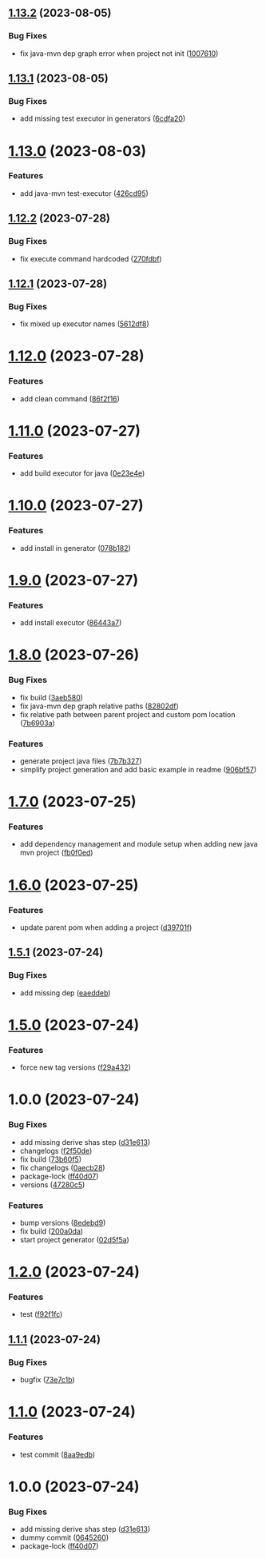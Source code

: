 ## [1.13.2](https://github.com/dubemarcantoine/nx-dev-tools/compare/java-mvn/v1.13.1...java-mvn/v1.13.2) (2023-08-05)


### Bug Fixes

* fix java-mvn dep graph error when project not init ([1007610](https://github.com/dubemarcantoine/nx-dev-tools/commit/10076101f059a49c79234f962a2a1ad2fdec3cac))

## [1.13.1](https://github.com/dubemarcantoine/nx-dev-tools/compare/java-mvn/v1.13.0...java-mvn/v1.13.1) (2023-08-05)


### Bug Fixes

* add missing test executor in generators ([6cdfa20](https://github.com/dubemarcantoine/nx-dev-tools/commit/6cdfa201c3cf368ee0dfeef7985c17402ffea7dc))

# [1.13.0](https://github.com/dubemarcantoine/nx-dev-tools/compare/java-mvn/v1.12.2...java-mvn/v1.13.0) (2023-08-03)


### Features

* add java-mvn test-executor ([426cd95](https://github.com/dubemarcantoine/nx-dev-tools/commit/426cd95dc4f26b9e946a98d7ed4e56e3902f9811))

## [1.12.2](https://github.com/dubemarcantoine/nx-dev-tools/compare/java-mvn/v1.12.1...java-mvn/v1.12.2) (2023-07-28)


### Bug Fixes

* fix execute command hardcoded ([270fdbf](https://github.com/dubemarcantoine/nx-dev-tools/commit/270fdbff832b4001ab2db675d45311f350eb1c87))

## [1.12.1](https://github.com/dubemarcantoine/nx-dev-tools/compare/java-mvn/v1.12.0...java-mvn/v1.12.1) (2023-07-28)


### Bug Fixes

* fix mixed up executor names ([5612df8](https://github.com/dubemarcantoine/nx-dev-tools/commit/5612df8107c3cf5a833790debc79a02f7426b146))

# [1.12.0](https://github.com/dubemarcantoine/nx-dev-tools/compare/java-mvn/v1.11.0...java-mvn/v1.12.0) (2023-07-28)


### Features

* add clean command ([86f2f16](https://github.com/dubemarcantoine/nx-dev-tools/commit/86f2f16e3099689c9c83fe9f6958dbae34a63b87))

# [1.11.0](https://github.com/dubemarcantoine/nx-dev-tools/compare/java-mvn/v1.10.0...java-mvn/v1.11.0) (2023-07-27)


### Features

* add build executor for java ([0e23e4e](https://github.com/dubemarcantoine/nx-dev-tools/commit/0e23e4e9f555a310eaec04c29c2309e2d6dfb996))

# [1.10.0](https://github.com/dubemarcantoine/nx-dev-tools/compare/java-mvn/v1.9.0...java-mvn/v1.10.0) (2023-07-27)


### Features

* add install in generator ([078b182](https://github.com/dubemarcantoine/nx-dev-tools/commit/078b182d64500c9bf9ef6f927223ab55d00838c7))

# [1.9.0](https://github.com/dubemarcantoine/nx-dev-tools/compare/java-mvn/v1.8.0...java-mvn/v1.9.0) (2023-07-27)


### Features

* add install executor ([86443a7](https://github.com/dubemarcantoine/nx-dev-tools/commit/86443a7125fb946c0e00a39173a7daa5f4a121cf))

# [1.8.0](https://github.com/dubemarcantoine/nx-dev-tools/compare/java-mvn/v1.7.0...java-mvn/v1.8.0) (2023-07-26)


### Bug Fixes

* fix build ([3aeb580](https://github.com/dubemarcantoine/nx-dev-tools/commit/3aeb580fbacc772d94727385821a2544e2b948d2))
* fix java-mvn dep graph relative paths ([82802df](https://github.com/dubemarcantoine/nx-dev-tools/commit/82802dfea9ec4c2e910c42a1dcabdf4ebf111c7f))
* fix relative path between parent project and custom pom location ([7b6903a](https://github.com/dubemarcantoine/nx-dev-tools/commit/7b6903a7e7fc44c9e404ed676b16b200f7421e1c))


### Features

* generate project java files ([7b7b327](https://github.com/dubemarcantoine/nx-dev-tools/commit/7b7b327c82e77d35ce581fcce92c84bc63b413b9))
* simplify project generation and add basic example in readme ([906bf57](https://github.com/dubemarcantoine/nx-dev-tools/commit/906bf57a555783bc98042b3315b70e0d59a90a31))

# [1.7.0](https://github.com/dubemarcantoine/nx-dev-tools/compare/java-mvn/v1.6.0...java-mvn/v1.7.0) (2023-07-25)


### Features

* add dependency management and module setup when adding new java mvn project ([fb0f0ed](https://github.com/dubemarcantoine/nx-dev-tools/commit/fb0f0ed2604532174208cee1b51404d7ef12c719))

# [1.6.0](https://github.com/dubemarcantoine/nx-dev-tools/compare/java-mvn/v1.5.1...java-mvn/v1.6.0) (2023-07-25)


### Features

* update parent pom when adding a project ([d39701f](https://github.com/dubemarcantoine/nx-dev-tools/commit/d39701f3a1252c64f0b78c10da2023a179fe1592))

## [1.5.1](https://github.com/dubemarcantoine/nx-dev-tools/compare/java-mvn/v1.5.0...java-mvn/v1.5.1) (2023-07-24)


### Bug Fixes

* add missing dep ([eaeddeb](https://github.com/dubemarcantoine/nx-dev-tools/commit/eaeddebea9004df993319d76ec4d00ec173bfe7e))

# [1.5.0](https://github.com/dubemarcantoine/nx-dev-tools/compare/java-mvn/v1.4.0...java-mvn/v1.5.0) (2023-07-24)


### Features

* force new tag versions ([f29a432](https://github.com/dubemarcantoine/nx-dev-tools/commit/f29a432d6194ad85dfebe8f6ac809069b990026f))

# 1.0.0 (2023-07-24)


### Bug Fixes

* add missing derive shas step ([d31e613](https://github.com/dubemarcantoine/nx-dev-tools/commit/d31e6132f45105d6d2aee4d3d372bf4a2095d791))
* changelogs ([f2f50de](https://github.com/dubemarcantoine/nx-dev-tools/commit/f2f50decc084f635f4b4b26c89895d8bff89e02c))
* fix build ([73b60f5](https://github.com/dubemarcantoine/nx-dev-tools/commit/73b60f5f5328dc8115ea456d500e462fabcd6eba))
* fix changelogs ([0aecb28](https://github.com/dubemarcantoine/nx-dev-tools/commit/0aecb2806ad5d1d121a95dbef0c209ce9cfd81b2))
* package-lock ([ff40d07](https://github.com/dubemarcantoine/nx-dev-tools/commit/ff40d07ce36ebe523662b9ff4775d36a275ddde0))
* versions ([47280c5](https://github.com/dubemarcantoine/nx-dev-tools/commit/47280c5ba5db223a51dd8148ea48ed45258126a4))


### Features

* bump versions ([8edebd9](https://github.com/dubemarcantoine/nx-dev-tools/commit/8edebd9b44e6fd8926a358d440fad483c63ba8d3))
* fix build ([200a0da](https://github.com/dubemarcantoine/nx-dev-tools/commit/200a0da2340671ea9d1a23f9d1e4f6e4ef11d660))
* start project generator ([02d5f5a](https://github.com/dubemarcantoine/nx-dev-tools/commit/02d5f5afb34289d17d707bf47898a1f704b9b222))

# [1.2.0](https://github.com/dubemarcantoine/nx-dev-tools/compare/java-mvn/v1.1.1...java-mvn/v1.2.0) (2023-07-24)


### Features

* test ([f92f1fc](https://github.com/dubemarcantoine/nx-dev-tools/commit/f92f1fc533364a6860d1ef58fac7a7799507ac0f))

## [1.1.1](https://github.com/dubemarcantoine/nx-dev-tools/compare/java-mvn/v1.1.0...java-mvn/v1.1.1) (2023-07-24)


### Bug Fixes

* bugfix ([73e7c1b](https://github.com/dubemarcantoine/nx-dev-tools/commit/73e7c1b885c47b739042f754b6499669cad8bc54))

# [1.1.0](https://github.com/dubemarcantoine/nx-dev-tools/compare/java-mvn/v1.0.0...java-mvn/v1.1.0) (2023-07-24)


### Features

* test commit ([8aa9edb](https://github.com/dubemarcantoine/nx-dev-tools/commit/8aa9edbf8e7f701fa2f53d6b830ee7b3195a7713))

# 1.0.0 (2023-07-24)


### Bug Fixes

* add missing derive shas step ([d31e613](https://github.com/dubemarcantoine/nx-dev-tools/commit/d31e6132f45105d6d2aee4d3d372bf4a2095d791))
* dummy commit ([0645260](https://github.com/dubemarcantoine/nx-dev-tools/commit/0645260fbcb0b2902ac930b63ced0ec85a858963))
* package-lock ([ff40d07](https://github.com/dubemarcantoine/nx-dev-tools/commit/ff40d07ce36ebe523662b9ff4775d36a275ddde0))
